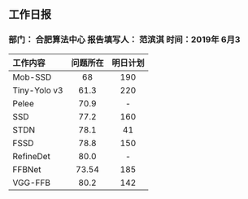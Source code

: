## 工作日报

### 部门：  合肥算法中心          报告填写人： 范滨淇             时间：2019年 6月3

| 工作内容                                  |  问题所在  | 明日计划 |
| :--------------------------------------- | :------: | :-----------------------: |
| Mob-SSD |   68   |            190             |
| Tiny-Yolo v3 |   61.3   |           220             |
| Pelee |   70.9   |            -             |
| SSD |   77.2   |            160            |
| STDN | 78.1 |            41             |
| FSSD | 78.8 |            150             |
| RefineDet |  80.0  |     -      |
| FFBNet |   73.54   |       185        |
| VGG-FFB |   80.2   |      142        |
